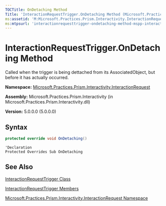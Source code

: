 ```yaml
---
TOCTitle: OnDetaching Method
Title: 'InteractionRequestTrigger.OnDetaching Method (Microsoft.Practices.Prism.Interactivity.InteractionRequest)'
ms:assetid: 'M:Microsoft.Practices.Prism.Interactivity.InteractionRequest.InteractionRequestTrigger.OnDetaching'
ms:mtpsurl: 'interactionrequesttrigger-ondetaching-method-mspp-interactivity-interactionrequest.md'
---
```


# InteractionRequestTrigger.OnDetaching Method

Called when the trigger is being dettached from its AssociatedObject, but before it has actually occurred.

**Namespace:** [Microsoft.Practices.Prism.Interactivity.InteractionRequest](/patterns-practices/reference/mspp-interactivity-interactionrequest-namespace)

**Assembly:** Microsoft.Practices.Prism.Interactivity (in Microsoft.Practices.Prism.Interactivity.dll)

**Version:** 5.0.0.0 (5.0.0.0)

## Syntax
```C#
protected override void OnDetaching()
```
```VB
'Declaration
Protected Overrides Sub OnDetaching
```

## See Also
[InteractionRequestTrigger Class](/patterns-practices/reference/interactionrequesttrigger-class-mspp-interactivity-interactionrequest)

[InteractionRequestTrigger Members](/patterns-practices/reference/interactionrequesttrigger-members-mspp-interactivity-interactionrequest)

[Microsoft.Practices.Prism.Interactivity.InteractionRequest Namespace](/patterns-practices/reference/mspp-interactivity-interactionrequest-namespace)
